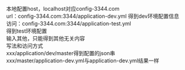 本地配置host，localhost对应config-3344.com
<br>url：config-3344.com:3344/application-dev.yml
得到dev环境配置信息<br>
访问：config-3344.com:3344/application-test.yml
<br>得到test环境配置<br>
输入其他，只能得到其他无关内容<br>
写法和访问方式<br>
xxx/application/dev/master得到配置的json串<br>
xxx/master/application-dev.yml与application-dev.yml结果一样<br>
